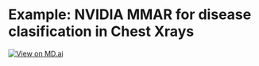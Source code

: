 # Example: NVIDIA MMAR for disease clasification in Chest Xrays

[![View on MD.ai](https://mdai-assets.s3.amazonaws.com/logo/github_badge.svg)](https://public.md.ai/annotator/project/G9qOx4B0)
